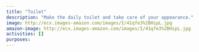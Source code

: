 ```yaml
---
title: "Toilet"
description: "Make the daily toilet and take care of your appearance."
image: http://ecx.images-amazon.com/images/I/41qfe3%2BHipL.jpg
amazon-image: http://ecx.images-amazon.com/images/I/41qfe3%2BHipL.jpg
activities: []
purposes:
---
```

